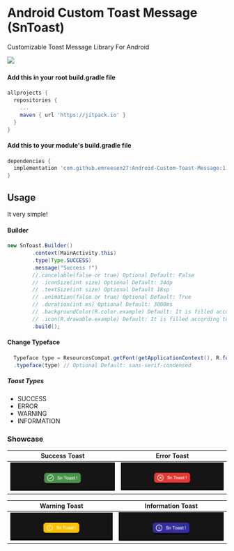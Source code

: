 # Android Custom Toast Message (SnToast)
Customizable Toast Message Library For Android

[![](https://jitpack.io/v/emreesen27/Android-Custom-Toast-Message.svg)](https://jitpack.io/#emreesen27/Android-Custom-Toast-Message)

#### Add this in your root build.gradle file
```gradle
allprojects {
  repositories {
    ...
    maven { url 'https://jitpack.io' }
  }
}
```
#### Add this to your module's build.gradle file
```gradle
dependencies {
  implementation 'com.github.emreesen27:Android-Custom-Toast-Message:1.0.5'
}
```
## Usage
It very simple!

#### Builder
```java
new SnToast.Builder()
        .context(MainActivity.this)
        .type(Type.SUCCESS)
        .message("Success !")
        //.cancelable(false or true) Optional Default: False
        // .iconSize(int size) Optional Default: 34dp
        // .textSize(int size) Optional Default 18sp
        // .animation(false or true) Optional Default: True
        // .duration(int ms) Optional Default: 3000ms
        // .backgroundColor(R.color.example) Default: It is filled according to the toast type. If an assignment is made, the assigned value is used
        // .icon(R.drawable.example) Default: It is filled according to the toast type. If an assignment is made, the assigned value is used
        .build();
```

#### Change Typeface
```java
  Typeface type = ResourcesCompat.getFont(getApplicationContext(), R.font.example);
  .typeface(type) // Optional Default: sans-serif-condensed
```

##### Toast Types
* SUCCESS
* ERROR
* WARNING
* INFORMATION

### Showcase
 Success Toast             | Error Toast 
:-------------------------:|:-------------------------:
<img src="https://github.com/emreesen27/Android-Custom-Toast-Message/blob/assets/success.gif?raw=true"/> | <img src="https://github.com/emreesen27/Android-Custom-Toast-Message/blob/assets/error.gif?raw=true"/>

 Warning Toast             |  Information Toast
:-------------------------:|:-------------------------:
<img src="https://github.com/emreesen27/Android-Custom-Toast-Message/blob/assets/warning.gif?raw=true"/> | <img src="https://github.com/emreesen27/Android-Custom-Toast-Message/blob/assets/information.gif?raw=true"/>




